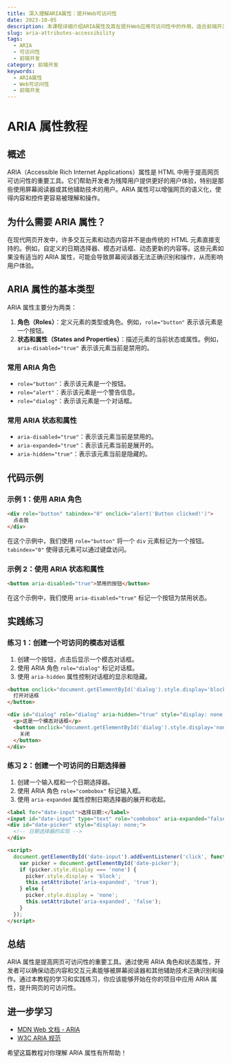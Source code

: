```yaml
---
title: 深入理解ARIA属性：提升Web可访问性
date: 2023-10-05
description: 本课程详细介绍ARIA属性及其在提升Web应用可访问性中的作用，适合前端开发者学习。
slug: aria-attributes-accessibility
tags:
  - ARIA
  - 可访问性
  - 前端开发
category: 前端开发
keywords:
  - ARIA属性
  - Web可访问性
  - 前端开发
---
```


# ARIA 属性教程

## 概述

ARIA（Accessible Rich Internet Applications）属性是 HTML 中用于提高网页可访问性的重要工具。它们帮助开发者为残障用户提供更好的用户体验，特别是那些使用屏幕阅读器或其他辅助技术的用户。ARIA 属性可以增强网页的语义化，使得内容和控件更容易被理解和操作。

## 为什么需要 ARIA 属性？

在现代网页开发中，许多交互元素和动态内容并不是由传统的 HTML 元素直接支持的。例如，自定义的日期选择器、模态对话框、动态更新的内容等。这些元素如果没有适当的 ARIA 属性，可能会导致屏幕阅读器无法正确识别和操作，从而影响用户体验。

## ARIA 属性的基本类型

ARIA 属性主要分为两类：

1. **角色（Roles）**：定义元素的类型或角色。例如，`role="button"` 表示该元素是一个按钮。
2. **状态和属性（States and Properties）**：描述元素的当前状态或属性。例如，`aria-disabled="true"` 表示该元素当前是禁用的。

### 常用 ARIA 角色

- `role="button"`：表示该元素是一个按钮。
- `role="alert"`：表示该元素是一个警告信息。
- `role="dialog"`：表示该元素是一个对话框。

### 常用 ARIA 状态和属性

- `aria-disabled="true"`：表示该元素当前是禁用的。
- `aria-expanded="true"`：表示该元素当前是展开的。
- `aria-hidden="true"`：表示该元素当前是隐藏的。

## 代码示例

### 示例 1：使用 ARIA 角色

```html
<div role="button" tabindex="0" onclick="alert('Button clicked!')">
  点击我
</div>
```

在这个示例中，我们使用 `role="button"` 将一个 `div` 元素标记为一个按钮。`tabindex="0"` 使得该元素可以通过键盘访问。

### 示例 2：使用 ARIA 状态和属性

```html
<button aria-disabled="true">禁用的按钮</button>
```

在这个示例中，我们使用 `aria-disabled="true"` 标记一个按钮为禁用状态。

## 实践练习

### 练习 1：创建一个可访问的模态对话框

1. 创建一个按钮，点击后显示一个模态对话框。
2. 使用 ARIA 角色 `role="dialog"` 标记对话框。
3. 使用 `aria-hidden` 属性控制对话框的显示和隐藏。

```html
<button onclick="document.getElementById('dialog').style.display='block'; document.getElementById('dialog').setAttribute('aria-hidden', 'false');">
  打开对话框
</button>

<div id="dialog" role="dialog" aria-hidden="true" style="display: none;">
  <p>这是一个模态对话框</p>
  <button onclick="document.getElementById('dialog').style.display='none'; document.getElementById('dialog').setAttribute('aria-hidden', 'true');">
    关闭
  </button>
</div>
```

### 练习 2：创建一个可访问的日期选择器

1. 创建一个输入框和一个日期选择器。
2. 使用 ARIA 角色 `role="combobox"` 标记输入框。
3. 使用 `aria-expanded` 属性控制日期选择器的展开和收起。

```html
<label for="date-input">选择日期:</label>
<input id="date-input" type="text" role="combobox" aria-expanded="false" readonly>
<div id="date-picker" style="display: none;">
  <!-- 日期选择器的实现 -->
</div>

<script>
  document.getElementById('date-input').addEventListener('click', function() {
    var picker = document.getElementById('date-picker');
    if (picker.style.display === 'none') {
      picker.style.display = 'block';
      this.setAttribute('aria-expanded', 'true');
    } else {
      picker.style.display = 'none';
      this.setAttribute('aria-expanded', 'false');
    }
  });
</script>
```

## 总结

ARIA 属性是提高网页可访问性的重要工具。通过使用 ARIA 角色和状态属性，开发者可以确保动态内容和交互元素能够被屏幕阅读器和其他辅助技术正确识别和操作。通过本教程的学习和实践练习，你应该能够开始在你的项目中应用 ARIA 属性，提升网页的可访问性。

## 进一步学习

- [MDN Web 文档 - ARIA](https://developer.mozilla.org/en-US/docs/Web/Accessibility/ARIA)
- [W3C ARIA 规范](https://www.w3.org/TR/wai-aria/)

希望这篇教程对你理解 ARIA 属性有所帮助！